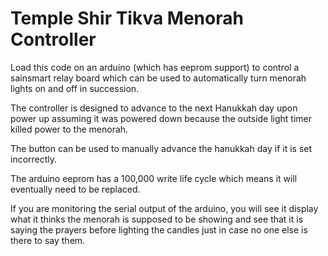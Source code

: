 # Temple Shir Tikva Menorah Controller

Load this code on an arduino (which has eeprom support) to control a sainsmart relay board which can be used to automatically turn menorah lights on and off in succession.

The controller is designed to advance to the next Hanukkah day upon power up assuming it was powered down because the outside light timer killed power to the menorah.

The button can be used to manually advance the hanukkah day if it is set incorrectly.

The arduino eeprom has a 100,000 write life cycle which means it will eventually need to be replaced.

If you are monitoring the serial output of the arduino, you will see it display what it thinks the menorah is supposed to be showing and see that it is saying the prayers before lighting the candles just in case no one else is there to say them.

